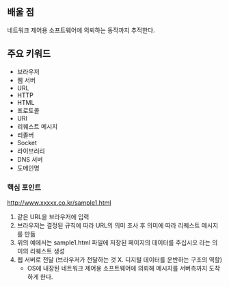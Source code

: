 ## 배울 점

<aside>

네트워크 제어용 소프트웨어에 의뢰하는 동작까지 추적한다.

</aside>

## 주요 키워드

<aside>

- 브라우저
- 웹 서버
- URL
- HTTP
- HTML
- 프로토콜
- URI
- 리퀘스트 메시지
- 리졸버
- Socket
- 라이브러리
- DNS 서버
- 도메인명
</aside>

### 핵심 포인트

http://www.xxxxx.co.kr/sample1.html

1. 같은 URL을 브라우저에 입력
2. 브라우저는 결정된 규칙에 따라 URL의 의미 조사 후 의미에 따라 리퀘스트 메시지를 만듦
3. 위의 예에서는 sample1.html 파일에 저장된 페이지의 데이터를 주십시오 라는 의미의 리퀘스트 생성
4. 웹 서버로 전달 (브라우저가 전달하는 것 X. 디지털 데이터를 운반하는 구조의 역할)
    - OS에 내장된 네트워크 제어용 소프트웨어에 의뢰해 메시지를 서버측까지 도착하게 한다.
